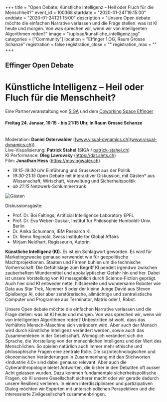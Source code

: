 +++
title = "Open Debate: Künstliche Intelligenz – Heil oder Fluch für die Menschheit?"
event_id = 100368
startdate = "2020-01-24T19:15:00"
enddate = "2020-01-24T21:15:00"
description = "Unsere Open debate möchte die einfachen Narrative verlassen und die Frage stellen: was ist KI heute und morgen. Von was sprechen wir, wenn wir von intelligenten Algorithmen reden?"
image = "/upload/kunstliche_intelligenz.jpg"
categories = ["Community"]
location = "Effinger 1.OG, Raum Grosse Schanze"
registration = false
registration_close = ""
registration_max = ""
+++
## Effinger Open Debate
# Künstliche Intelligenz – Heil oder Fluch für die Menschheit?


Eine Partnerveranstaltung von [SIGA](https://www.globalaffairs.ch) und dem [Coworking Space Effinger](https://www.effinger.ch/)

#### **Freitag 24. Januar, 19:15 - bis 21:15 Uhr**, in Raum Grosse Schanze

<br> Moderation: **Daniel Osterwalder** ([www.visual-dynamics.ch](www.visual-dynamics.ch))
<br> Live-Visualisierung: **Patrick Stahel** (SIGA / [patrick-stahel.ch](https://www.patrick-stahel.ch/))
<br> KI Performance: **Oleg Lavrovsky** (<https://dat.alets.ch>)
<br> Film: **Jonathan Hess** (<https://movingwater.ch>)

- _19:15-19:30 Uhr_ Einführung und Grusswort aus der Politik
- _19:30-21:15_ Open Debate mit interaktiver Diskussion, mit Gästen* aus Wissenschaft, Wirtschaft, Verwaltung und Sicherheitspolitik
- _ab 21:15_ Netzwerk-Schlummertrunk

![Gästen](https://i.imgur.com/wHxpo62.jpg)

Diskussionsgäste:

- Prof. Dr. Boi Faltings, Artificial Intelligence Laboratory EPFL
- Prof. Dr. Eva Weber-Guskar, Institut für Philosophie Humboldt-Univ. Berlin
- Dr. Anika Schumann, IBM Research KI
- Dr. Remo Reginold, Swiss Institute for Global Affairs
- Mirjam Neidhart, Regisseurin, Autorin

**Künstliche Intelligenz (KI).** Es ist ein Schlagwort geworden. Es wird für Marketingzwecke genauso verwendet wie für geopolitische Machtprojektionen. Staaten und Firmen buhlen um die technische Vorherrschaft. Die Gefühlslage zum Begriff KI pendelt irgendwo zwischen zauberhaftem Wundermittel und apokalyptischer Gefahr hin und her. Dabei ist unsere Vorstellung von KI massgeblich durch Science-Fiction geprägt. Auch hier sind KI entweder nette, hilfsbereite und wundersame Roboter wie Data aus Star Trek, Nummer 5 oder der kleine Junge David aus Steven Spielbergs AI, oder aber zerstörerische, allmächtige und zentralistische Computer und Programme aus Terminator, Matrix oder I, Robot.

Unsere Open debate möchte die einfachen Narrative verlassen und die Frage stellen: was ist KI heute und morgen. Von was sprechen wir, wenn wir von intelligenten Algorithmen reden? Unbestritten ist wohl, dass das Verhältnis Mensch-Maschine sich verändern wird. Aber auch der Mensch wird durch künstliche Intelligenz verändert werden, sowie auch das Zusammenleben in der Gesellschaft. Womöglich verändert sich die Sprache, die Vorstellung von der menschlichen Intelligenz und der Wert des Menschlichen. So spielen natürlich auch immer mehr ethische und philosophische Fragen eine zentrale Rolle. Die soziotechnologischen und ökonomischen Veränderungen in Zusammenhang mit den Stichworten «Industrie 4.0» sind dabei genauso relevant. Aber auch die Cyberanthropologie bietet Antworten, die bisher in den Debatten oft ausser Acht gelassen wurden. Dazu kommen fundamentale sicherheitspolitische Fragen, ob KI unsere Gesellschaft sicherer macht oder wir gerade dadurch unsere Resilienz verlieren. In einem interdisziplinären und partizipativen Dialog möchten wir Experten mit unterschiedlichen Perspektiven und die interessierte Zivilgesellschaft zusammenbringen.

